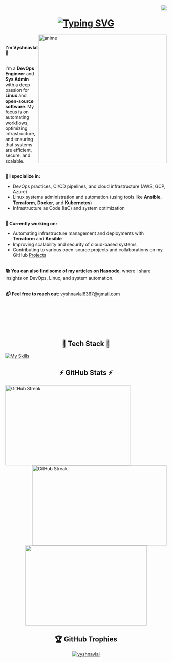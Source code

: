 <img align="right" src="https://visitor-badge.laobi.icu/badge?page_id=vyshnavlal">

<h1 align="center">
<a href="https://git.io/typing-svg"><img src="https://readme-typing-svg.demolab.com?font=Fira+Code&duration=2000&pause=500&center=true&vCenter=true&width=435&lines=Hello;%E0%A4%A8%E0%A4%AE%E0%A4%B8%E0%A5%8D%E0%A4%A4%E0%A5%87;Hola;Bonjour;Ciao;Ol%C3%A1;%E3%81%93%E3%82%93%E3%81%AB%E3%81%A1%E3%81%AF;%EC%95%88%EB%85%95%ED%95%98%EC%84%B8%EC%9A%94;Merhaba" alt="Typing SVG" /></a>
</h1>

<img align="right" alt="anime" width="400" src="./gifs/nichijou-anime-brasil (1).gif">

<br>
<p align="left">
  <strong>I'm Vyshnavlal 👋</strong><br><br>

  I'm a <strong>DevOps Engineer</strong> and <strong>Sys Admin</strong> with a deep passion for <strong>Linux</strong> and <strong>open-source software</strong>. My focus is on automating workflows, optimizing infrastructure, and ensuring that systems are efficient, secure, and scalable.<br><br>

  <strong>🔧 I specialize in:</strong><br>
  - DevOps practices, CI/CD pipelines, and cloud infrastructure (AWS, GCP, Azure)<br>
  - Linux systems administration and automation (using tools like <strong>Ansible</strong>, <strong>Terraform</strong>, <strong>Docker</strong>, and <strong>Kubernetes</strong>)<br>
  - Infrastructure as Code (IaC) and system optimization<br><br>

  <strong>🚀 Currently working on:</strong><br>
  - Automating infrastructure management and deployments with <strong>Terraform</strong> and <strong>Ansible</strong><br>
  - Improving scalability and security of cloud-based systems<br>
  - Contributing to various open-source projects and collaborations on my GitHub <a href="https://vyshnavlal.xyz/projects">Projects</a><br><br>

  <strong>📚 You can also find some of my articles on <a href="https://hashnode.com/@vyshnavlal">Hasnode</a></strong>, where I share insights on DevOps, Linux, and system automation.<br><br>

  <strong>📬 Feel free to reach out</strong>: <a href="mailto:vyshnavlal6367@gmail.com">vyshnavlal6367@gmail.com</a><br>
</p>

<br>
<br>
<br>
<br>
<br>

<h2 align="center">🚀 Tech Stack 🚀</h2>

[![My Skills](https://skillicons.dev/icons?i=linux,aws,bash,docker,git,heroku,py,ansible,arch,atom,elasticsearch,flask,github,githubactions,gitlab,gmail,grafana,jenkins,kubernetes,linkedin,md,mint,mysql,nginx,postman,redhat,terraform,ubuntu,vim,vscode,wordpress)](https://skillicons.dev)

<h2 align="center">⚡ GitHub Stats ⚡</h2>
<p align=center>
  <div align=left>
    <a href="https://github.com/anuraghazra/github-readme-stats"><img width=390 height=250 align="center" src="https://github-readme-stats.vercel.app/api?username=penguinpal25&theme=catppuccin_mocha&include_all_commits=false&count_private=false&hide_border=true&show_icons=true" alt="GitHub Streak" /></a>    
    <a href="https://git.io/streak-stats"><img width=420 height=250 align="right" src="https://streak-stats.demolab.com/?user=penguinpal25&theme=catppuccin-mocha&hide_border=true" alt="GitHub Streak" /></a>
  </div>
  <div align=center>
    <a href="https://github.com/anuraghazra/github-readme-stats"><img width=380 height=250 align="center" src="https://github-readme-stats.vercel.app/api/top-langs/?username=penguinpal25&theme=catppuccin_mocha&hide_border=true&include_all_commits=false&count_private=false&layout=compact" /></a>
  </div>
</p>

<h2 align="center">🏆 GitHub Trophies</h2>
<p align="center"><a href="https://github.com/ryo-ma/github-profile-trophy"><img src="https://github-profile-trophy.vercel.app/?username=penguinpal25&theme=tokyonight&no-frame=false&no-bg=true&margin-w=4" alt="vyshnavlal" /></a></p>
